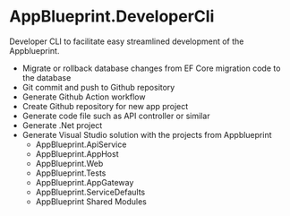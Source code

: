 # AppBlueprint.DeveloperCli


Developer CLI to facilitate easy streamlined development of the Appblueprint.

- Migrate or rollback database changes from EF Core migration code to the database
- Git commit and push to Github repository
- Generate Github Action workflow
- Create Github repository for new app project
- Generate code file such as API controller or similar
- Generate .Net project
- Generate Visual Studio solution with the projects from Appblueprint
  - AppBlueprint.ApiService
  - AppBlueprint.AppHost
  - AppBlueprint.Web
  - AppBlueprint.Tests
  - AppBlueprint.AppGateway
  - AppBlueprint.ServiceDefaults
  - AppBlueprint Shared Modules

